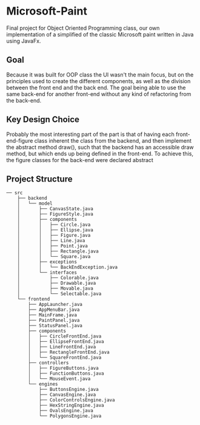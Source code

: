 # Microsoft-Paint

Final project for Object Oriented Programming class, our own implementation of a simplified of the classic Microsoft paint written in Java using JavaFx.

## Goal

Because it was built for OOP class the UI wasn't the main focus, but on the principles used to create the different components, as well as the division 
between the front end and the back end. The goal being able to use the same back-end for another front-end without any kind of refactoring from the back-end.

## Key Design Choice

Probably the most interesting part of the part is that of having each front-end-figure class inherent the class from the backend, and then implement the 
abstract method draw(), such that the backend has an accessible draw method, but which ends up being defined in the front-end. To achieve this, the 
figure classes for the back-end were declared abstract

## Project Structure

```
── src
    ├── backend
    │   └── model
    │       ├── CanvasState.java
    │       ├── FigureStyle.java
    │       ├── components
    │       │   ├── Circle.java
    │       │   ├── Ellipse.java
    │       │   ├── Figure.java
    │       │   ├── Line.java
    │       │   ├── Point.java
    │       │   ├── Rectangle.java
    │       │   └── Square.java
    │       ├── exceptions
    │       │   └── BackEndException.java
    │       └── interfaces
    │           ├── Colorable.java
    │           ├── Drawable.java
    │           ├── Movable.java
    │           └── Selectable.java
    └── frontend
        ├── AppLauncher.java
        ├── AppMenuBar.java
        ├── MainFrame.java
        ├── PaintPanel.java
        ├── StatusPanel.java
        ├── components
        │   ├── CircleFrontEnd.java
        │   ├── EllipseFrontEnd.java
        │   ├── LineFrontEnd.java
        │   ├── RectangleFrontEnd.java
        │   └── SquareFrontEnd.java
        ├── controllers
        │   ├── FigureButtons.java
        │   ├── FunctionButtons.java
        │   └── MouseEvent.java
        └── engines
            ├── ButtonsEngine.java
            ├── CanvasEngine.java
            ├── ColorControlsEngine.java
            ├── HexStringEngine.java
            ├── OvalsEngine.java
            └── PolygonsEngine.java
            
```
